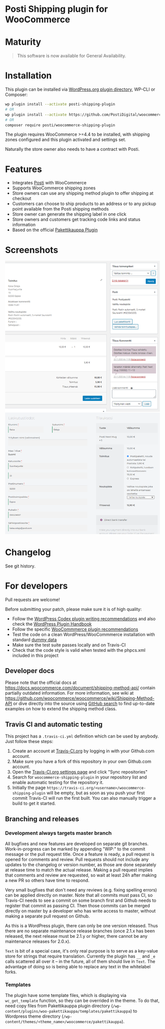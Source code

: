 # Posti Shipping plugin for WooCommerce

# Maturity

> This software is now available for General Availability.

# Installation

This plugin can be installed via [WordPress.org plugin directory](https://wordpress.org/plugins/posti-shipping-plugin/), WP-CLI or Composer:

```sh
wp plugin install --activate posti-shipping-plugin
# OR
wp plugin install --activate https://github.com/PostiDigital/woocommerce-shipping-plugin/archive/master.zip
# OR
composer require posti/woocommerce-shipping-plugin
```

The plugin requires WooCommerce >=4.4 to be installed, with shipping zones configured and this plugin activated and settings set.

Naturally the store owner also needs to have a contract with Posti.

# Features

* Integrates [Posti](https://www.posti.fi/) with WooCommerce
* Supports WooCommerce shipping zones
* Store owners can use any shipping method plugin to offer shipping at checkout
* Customers can choose to ship products to an address or to any pickup point available from the Posti shipping methods
* Store owner can generate the shipping label in one click
* Store owners and customers get tracking code links and status information
* Based on the official [Pakettikauppa Plugin](https://github.com/seravo/woo-pakettikauppa)

# Screenshots

![Checkout in twentynineteen theme](.wordpress-org/screenshot-1.png)
![Order confirmation in twentynineteen theme](.wordpress-org/screenshot-2.png)

# Changelog

See git history.

# For developers

Pull requests are welcome!

Before submitting your patch, please make sure it is of high quality:

* Follow the [WordPress Codex plugin writing recommendations](https://codex.wordpress.org/Writing_a_Plugin) and also check the [WordPress Plugin Handbook](https://developer.wordpress.org/plugins/)
* Follow the specific [WooCommmerce plugin recommendations](https://docs.woocommerce.com/document/create-a-plugin/)
* Test the code on a clean WordPress/WooCommmerce installation with standard [dummy data](https://docs.woocommerce.com/document/importing-woocommerce-dummy-data/)
* Make sure the test suite passes locally and on Travis-CI
* Check that the code style is valid when tested with the phpcs.xml included in this project

## Developer docs

Please note that the official docs at https://docs.woocommerce.com/document/shipping-method-api/ contain partially outdated information. For more information, see wiki at https://github.com/woocommerce/woocommerce/wiki/Shipping-Method-API or dive directly into the source using [GitHub search](https://github.com/woocommerce/woocommerce/search?utf8=%E2%9C%93&q=extends+WC_Shipping_Method&type=) to find up-to-date examples on how to extend the shipping method class.

## Travis CI and automatic testing

This project has a `.travis-ci.yml` definition which can be used by anybody. Just follow these steps:
1. Create an account at [Travis-CI.org](https://travis-ci.org/) by logging in with your Github.com account.
2. Make sure you have a fork of this repository in your own Github.com account.
3. Open the [Travis-CI.org settings page](https://travis-ci.org/account/repositories) and click "Sync repositories"
4. Search for `woocommerce-shipping-plugin` in your repository list and enable automatic testing for the repository it.
5. Initially the page `https://travis-ci.org/<username>/woocommerce-shipping-plugin` will be empty, but as soon as you push your first commit Travis-CI will run the first built. You can also manually trigger a build to get it started.

## Branching and releases

### Development always targets master branch

All bugfixes and new features are developed on separate git branches. Work-in-progress can be marked by appending "WIP:" to the commit message or the pull request title. Once a feature is ready, a pull request is opened for comments and review. Pull requests should not include any updates to the changelog or version number, as those are done separately at release time to match the actual release. Making a pull request implies that comments and review are requested, so wait at least 24h after making a new PR so others have time to respond.

Very small bugfixes that don't need any reviews (e.g. fixing spelling errors) can be applied directly on master. Note that all commits must pass CI, so Travis-CI needs to see a commit on some branch first and Github needs to register that commit as passing CI. Then those commits can be merged directly on master by a developer who has write access to master, without making a separate pull request on Github.

As this is a WordPress plugin, there can only be one version released. Thus there are no separate maintenance release branches (once 2.1.x has been released, the next release must be 2.1.y or higher, there cannot be any maintenance releases for 2.0.x).

`Text` is bit of a special case, it's only real purpose is to serve as a key-value store for strings that require translation. Currently the plugin has `__` and `_e` calls scattered all over it – in the future, all of them should live in `Text`. The advantage of doing so is being able to replace any text in the whitelabel forks.

### Templates

The plugin have some template files, which is displaying via `wc_get_template` function, so they can be overrided in the theme. To do that, need copy files from Pakettikauppa plugin directory (`/wp-content/plugins/woo-pakettikauppa/templates/pakettikauppa`) to Wordpress theme directory (`/wp-content/themes/<theme_name>/woocommerce/pakettikauppa`).
